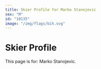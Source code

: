 ```yaml
---
title: Skier Profile for Marko Stanojevic
sex: "M"
id: "10135"
image: "/img/flags/bih.svg" 
---
```


# Skier Profile

This page is for: Marko Stanojevic.
    